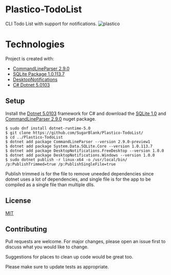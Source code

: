 # Plastico-TodoList
CLI Todo List with support for notifications.
![plastico](https://user-images.githubusercontent.com/64178604/116018944-1ca28580-a611-11eb-8aa3-5b21bad6b724.gif)

# Technologies
Project is created with:
* [CommandLineParser 2.9.0](https://www.nuget.org/packages/CommandLineParser/2.9.0-preview1)
* [SQLite Package 1.0.113.7](https://www.nuget.org/packages/System.Data.SQLite/)
* [DesktopNotifications](https://www.nuget.org/packages/DesktopNotifications/)
* [C# Dotnet 5.0103](https://dotnet.microsoft.com/)

## Setup
Install the [Dotnet 5.0103](https://dotnet.microsoft.com/) framework for C# and download the [SQLite 1.0](https://www.nuget.org/packages/System.Data.SQLite/)  and [CommandLineParser 2.9.0](https://www.nuget.org/packages/CommandLineParser/2.9.0-preview1) nuget package.
```
$ sudo dnf install dotnet-runtime-5.0
$ git clone https://github.com/SugarBlank/Plastico-TodoList/
$ cd ../Plastico-TodoList
$ dotnet add package CommandLineParser --version 2.9.0-preview1
$ dotnet add package System.Data.SQLite.Core --version 1.0.113.7
$ dotnet add package DesktopNotifications.FreeDesktop --version 1.0.0
$ dotnet add package DesktopNotifications.Windows --version 1.0.0
$ sudo dotnet publish -r linux-x64 -o /usr/local/bin/ /p:PublishTrimmed=true /p:PublishSingleFile=true
```
Publish trimmed is for the file to remove uneeded dependencies since dotnet uses a lot of dependencies, and single file is for the app to be compiled as a single file than multiple dlls.
## License
[MIT](https://choosealicense.com/licenses/mit/)

## Contributing
Pull requests are welcome. For major changes, please open an issue first to discuss what you would like to change.

Suggestions for places to clean up code would be great too.

Please make sure to update tests as appropriate.
